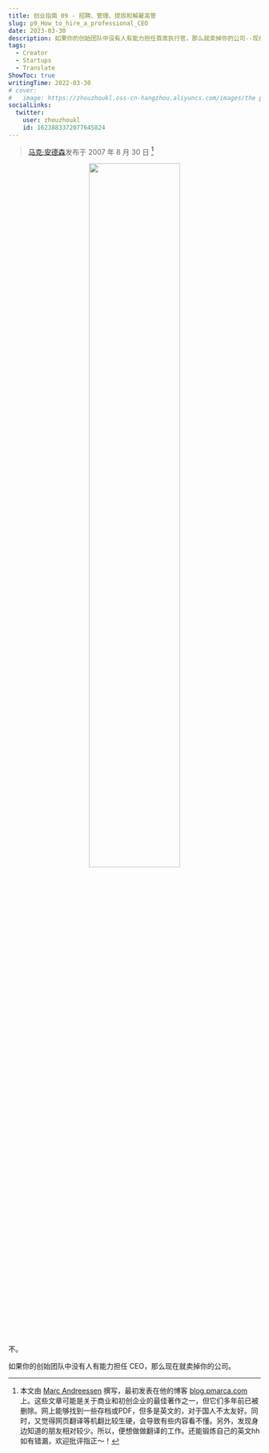 ```yaml
---
title: 创业指南 09 - 招聘、管理、提拔和解雇高管
slug: p9_How_to_hire_a_professional_CEO
date: 2023-03-30
description: 如果你的创始团队中没有人有能力担任首席执行官，那么就卖掉你的公司--现在。
tags:
  - Creator
  - Startups
  - Translate
ShowToc: true
writingTime: 2022-03-30
# cover:
#   image: https://zhouzhoukl.oss-cn-hangzhou.aliyuncs.com/images/the pmarca blog archives.png
socialLinks:
  twitter:
    user: zhouzhoukl
    id: 1623883372077645824
---
```


> [马克·安德森](https://en.wikipedia.org/wiki/Marc_Andreessen)发布于 2007 年 8 月 30 日 [^1]

<div align='center'><img src="https://zhouzhoukl.oss-cn-hangzhou.aliyuncs.com/images/The_pmarca_Blog_Archives.png" width="60%"></div>

不。

如果你的创始团队中没有人有能力担任 CEO，那么现在就卖掉你的公司。

[^1]: 本文由 [Marc Andreessen](https://en.wikipedia.org/wiki/Marc_Andreessen) 撰写，最初发表在他的博客 [blog.pmarca.com](http://web.archive.org/web/20100615060031/http://blog.pmarca.com/) 上。这些文章可能是关于商业和初创企业的最佳著作之一，但它们多年前已被删除。网上能够找到一些存档或PDF，但多是英文的，对于国人不太友好。同时，又觉得网页翻译等机翻比较生硬，会导致有些内容看不懂。另外，发现身边知道的朋友相对较少。所以，便想做做翻译的工作。还能锻炼自己的英文hh如有错漏，欢迎批评指正～！

<!-- Cloudflare Web Analytics --><script defer src='https://static.cloudflareinsights.com/beacon.min.js' data-cf-beacon='{"token": "9f9569f9d5e2464e9f1a094c2bb65d66"}'></script><!-- End Cloudflare Web Analytics -->
